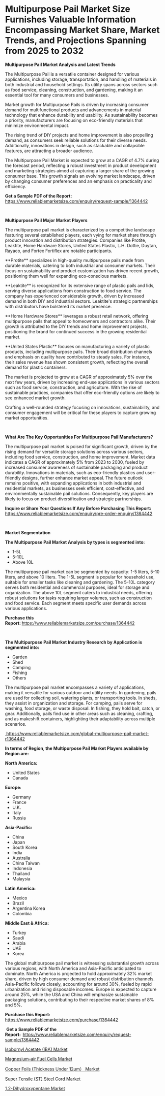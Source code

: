 <p><h1>Multipurpose Pail Market Size Furnishes Valuable Information Encompassing Market Share, Market Trends, and Projections Spanning from 2025 to 2032</h1></p><p><strong>Multipurpose Pail Market Analysis and Latest Trends</strong></p>
<p><p>The Multipurpose Pail is a versatile container designed for various applications, including storage, transportation, and handling of materials in both industrial and household settings. Its utility spans across sectors such as food service, cleaning, construction, and gardening, making it an essential tool for many consumers and businesses.</p><p>Market growth for Multipurpose Pails is driven by increasing consumer demand for multifunctional products and advancements in material technology that enhance durability and usability. As sustainability becomes a priority, manufacturers are focusing on eco-friendly materials that minimize environmental impact. </p><p>The rising trend of DIY projects and home improvement is also propelling demand, as consumers seek reliable solutions for their diverse needs. Additionally, innovations in design, such as stackable and collapsible features, are attracting a broader audience.</p><p>The Multipurpose Pail Market is expected to grow at a CAGR of 4.7% during the forecast period, reflecting a robust investment in product development and marketing strategies aimed at capturing a larger share of the growing consumer base. This growth signals an evolving market landscape, driven by changing consumer preferences and an emphasis on practicality and efficiency.</p></p>
<p><strong>Get a Sample PDF of the Report:&nbsp;</strong> <a href="https://www.reliablemarketsize.com/enquiry/request-sample/1364442?utm_campaign=973&utm_medium=2&utm_source=Github&utm_content=ia&utm_term=27032025&utm_id=multipurpose-pail">https://www.reliablemarketsize.com/enquiry/request-sample/1364442</a></p>
<p>&nbsp;</p>
<p><strong>Multipurpose Pail Major Market Players</strong></p>
<p><p>The multipurpose pail market is characterized by a competitive landscape featuring several established players, each vying for market share through product innovation and distribution strategies. Companies like Protite, Leaktite, Home Hardware Stores, United States Plastic, L.H. Dottie, Duytan, Rayaco, and Fortex Fortiflex are notable participants.</p><p>**Protite** specializes in high-quality multipurpose pails made from durable materials, catering to both industrial and consumer markets. Their focus on sustainability and product customization has driven recent growth, positioning them well for expanding eco-conscious markets.</p><p>**Leaktite** is recognized for its extensive range of plastic pails and lids, serving diverse applications from construction to food service. The company has experienced considerable growth, driven by increased demand in both DIY and industrial sectors. Leaktite's strategic partnerships with distributors have bolstered its market presence.</p><p>**Home Hardware Stores** leverages a robust retail network, offering multipurpose pails that appeal to homeowners and contractors alike. Their growth is attributed to the DIY trends and home improvement projects, positioning the brand for continued success in the growing residential market.</p><p>**United States Plastic** focuses on manufacturing a variety of plastic products, including multipurpose pails. Their broad distribution channels and emphasis on quality have contributed to steady sales. For instance, their sales revenue has shown consistent growth, reflecting the overall demand for plastic containers.</p><p>The market is projected to grow at a CAGR of approximately 5% over the next few years, driven by increasing end-use applications in various sectors such as food service, construction, and agriculture. With the rise of sustainable practices, companies that offer eco-friendly options are likely to see enhanced market growth.</p><p>Crafting a well-rounded strategy focusing on innovations, sustainability, and consumer engagement will be critical for these players to capture growing market opportunities.</p></p>
<p>&nbsp;</p>
<p><strong>What Are The Key Opportunities For Multipurpose Pail Manufacturers?</strong></p>
<p><p>The multipurpose pail market is poised for significant growth, driven by the rising demand for versatile storage solutions across various sectors, including food service, construction, and home improvement. Market data indicates a CAGR of approximately 5% from 2023 to 2030, fueled by increased consumer awareness of sustainable packaging and product durability. Innovations in materials, such as eco-friendly plastics and user-friendly designs, further enhance market appeal. The future outlook remains positive, with expanding applications in both industrial and residential markets, as businesses seek efficient, cost-effective, and environmentally sustainable pail solutions. Consequently, key players are likely to focus on product diversification and strategic partnerships.</p></p>
<p><strong>Inquire or Share Your Questions If Any Before Purchasing This Report:</strong> <a href="https://www.reliablemarketsize.com/enquiry/pre-order-enquiry/1364442?utm_campaign=973&utm_medium=2&utm_source=Github&utm_content=ia&utm_term=27032025&utm_id=multipurpose-pail">https://www.reliablemarketsize.com/enquiry/pre-order-enquiry/1364442</a></p>
<p>&nbsp;</p>
<p><strong>Market Segmentation</strong></p>
<p><strong>The Multipurpose Pail Market Analysis by types is segmented into:</strong></p>
<p><ul><li>1-5L</li><li>5-10L</li><li>Above 10L</li></ul></p>
<p><p>The multipurpose pail market can be segmented by capacity: 1-5 liters, 5-10 liters, and above 10 liters. The 1-5L segment is popular for household use, suitable for smaller tasks like cleaning and gardening. The 5-10L category serves both residential and commercial purposes, ideal for storage and organization. The above 10L segment caters to industrial needs, offering robust solutions for tasks requiring larger volumes, such as construction and food service. Each segment meets specific user demands across various applications.</p></p>
<p><strong>Purchase this Report:&nbsp;</strong><a href="https://www.reliablemarketsize.com/purchase/1364442?utm_campaign=973&utm_medium=2&utm_source=Github&utm_content=ia&utm_term=27032025&utm_id=multipurpose-pail">https://www.reliablemarketsize.com/purchase/1364442</a></p>
<p>&nbsp;</p>
<p><strong>The Multipurpose Pail Market Industry Research by Application is segmented into:</strong></p>
<p><ul><li>Garden</li><li>Shed</li><li>Camping</li><li>Fishing</li><li>Others</li></ul></p>
<p><p>The multipurpose pail market encompasses a variety of applications, making it versatile for various outdoor and utility needs. In gardening, pails are used for collecting soil, watering plants, or transporting tools. In sheds, they assist in organization and storage. For camping, pails serve for washing, food storage, or waste disposal. In fishing, they hold bait, catch, or gear. Additionally, pails find use in other areas such as cleaning, crafting, and as makeshift containers, highlighting their adaptability across multiple scenarios.</p></p>
<p><a href="https://www.reliablemarketsize.com/global-multipurpose-pail-market-r1364442?utm_campaign=973&utm_medium=2&utm_source=Github&utm_content=ia&utm_term=27032025&utm_id=multipurpose-pail">&nbsp;https://www.reliablemarketsize.com/global-multipurpose-pail-market-r1364442</a></p>
<p><strong>In terms of Region, the Multipurpose Pail Market Players available by Region are:</strong></p>
<p>
    <p> <strong> North America: </strong>
        <ul>
            <li>United States</li>
            <li>Canada</li>
        </ul>
        </p> 
    <p> <strong> Europe: </strong>
        <ul>
            <li>Germany</li>
            <li>France</li>
            <li>U.K.</li>
            <li>Italy</li>
            <li>Russia</li>
        </ul>
        </p> 
    <p> <strong> Asia-Pacific: </strong>
        <ul>
            <li>China</li>
            <li>Japan</li>
            <li>South Korea</li>
            <li>India</li>
            <li>Australia</li>
            <li>China Taiwan</li>
            <li>Indonesia</li>
            <li>Thailand</li>
            <li>Malaysia</li>
        </ul>
        </p> 
    <p> <strong> Latin America: </strong>
        <ul>
            <li>Mexico</li>
            <li>Brazil</li>
            <li>Argentina Korea</li>
            <li>Colombia</li>
        </ul>
        </p> 
    <p> <strong> Middle East & Africa: </strong>
        <ul>
            <li>Turkey</li>
            <li>Saudi</li>
            <li>Arabia</li>
            <li>UAE</li>
            <li>Korea</li>
        </ul>
    </p>
    </p>
<p><p>The global multipurpose pail market is witnessing substantial growth across various regions, with North America and Asia-Pacific anticipated to dominate. North America is projected to hold approximately 32% market share, driven by high consumer demand and robust distribution channels. Asia-Pacific follows closely, accounting for around 30%, fueled by rapid urbanization and rising disposable incomes. Europe is expected to capture around 25%, while the USA and China will emphasize sustainable packaging solutions, contributing to their respective market shares of 8% and 5%.</p></p>
<p><strong>Purchase this Report: </strong><a href="https://www.reliablemarketsize.com/purchase/1364442?utm_campaign=973&utm_medium=2&utm_source=Github&utm_content=ia&utm_term=27032025&utm_id=multipurpose-pail">https://www.reliablemarketsize.com/purchase/1364442</a></p>
<p>&nbsp;<strong>Get a Sample PDF of the Report:&nbsp;&nbsp;</strong><a href="https://www.reliablemarketsize.com/enquiry/request-sample/1364442?utm_campaign=973&utm_medium=2&utm_source=Github&utm_content=ia&utm_term=27032025&utm_id=multipurpose-pail">https://www.reliablemarketsize.com/enquiry/request-sample/1364442</a></p>
<p><strong></strong></p>
<p><p><a href="https://github.com/klenaestien23/Market-Research-Report-List-1/blob/main/isobornyl-acetate-iba-market.md?utm_campaign=973&utm_medium=2&utm_source=Github&utm_content=ia&utm_term=27032025&utm_id=multipurpose-pail">Isobornyl Acetate (IBA) Market</a></p><p><a href="https://github.com/tentandyik/Market-Research-Report-List-1/blob/main/magnesiumair-fuel-cells-market.md?utm_campaign=973&utm_medium=2&utm_source=Github&utm_content=ia&utm_term=27032025&utm_id=multipurpose-pail">Magnesium–air Fuel Cells Market</a></p><p><a href="https://github.com/myongfranzcs/Market-Research-Report-List-1/blob/main/copper-foils-thickness-under-12mm-market.md?utm_campaign=973&utm_medium=2&utm_source=Github&utm_content=ia&utm_term=27032025&utm_id=multipurpose-pail">Copper Foils (Thickness Under 12μm） Market</a></p><p><a href="https://github.com/ishikodehira/Market-Research-Report-List-1/blob/main/super-tensile-st-steel-cord-market.md?utm_campaign=973&utm_medium=2&utm_source=Github&utm_content=ia&utm_term=27032025&utm_id=multipurpose-pail">Super Tensile (ST) Steel Cord Market</a></p><p><a href="https://github.com/mismannely/Market-Research-Report-List-1/blob/main/12-dihydroxypentane-market.md?utm_campaign=973&utm_medium=2&utm_source=Github&utm_content=ia&utm_term=27032025&utm_id=multipurpose-pail">1,2-Dihydroxypentane Market</a></p></p>